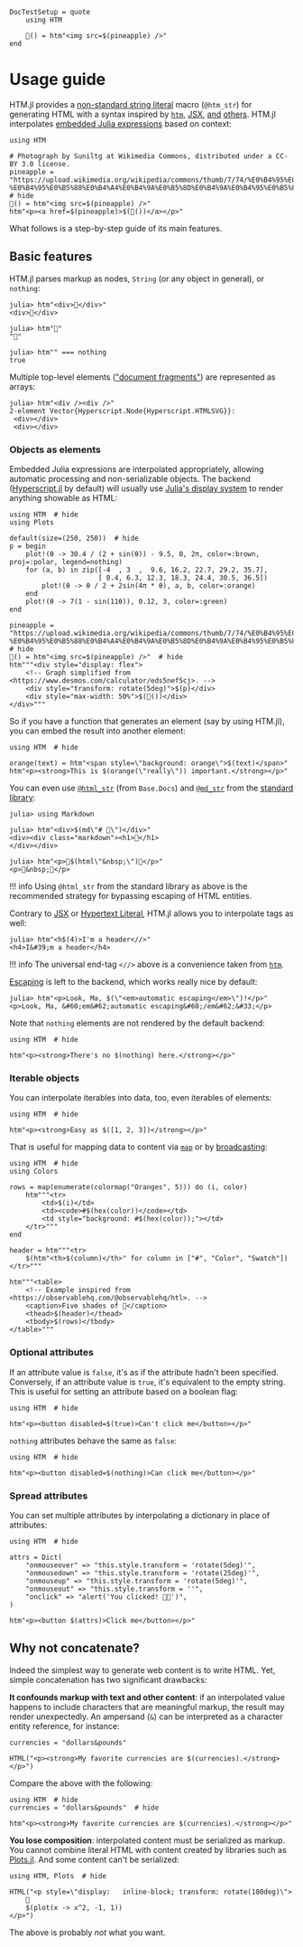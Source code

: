 ```@meta
DocTestSetup = quote
    using HTM

    🍍() = htm"<img src=$(pineapple) />"
end
```

# Usage guide

HTM.jl provides a
[non-standard string literal](https://docs.julialang.org/en/v1/manual/strings/#non-standard-string-literals)
macro (`@htm_str`) for generating HTML with a syntax inspired by
[`htm`](https://github.com/developit/htm),
[JSX](https://reactjs.org/docs/introducing-jsx.html),
[and](https://lit-html.polymer-project.org/guide)
[others](https://github.com/observablehq/htl).
HTM.jl interpolates
[embedded Julia expressions](https://docs.julialang.org/en/v1/manual/strings/#string-interpolation)
based on context:

```@example
using HTM

# Photograph by Suniltg at Wikimedia Commons, distributed under a CC-BY 3.0 license.
pineapple = "https://upload.wikimedia.org/wikipedia/commons/thumb/7/74/%E0%B4%95%E0%B5%88%E0%B4%A4%E0%B4%9A%E0%B5%8D%E0%B4%9A%E0%B4%95%E0%B5%8D%E0%B4%95.jpg/800px-%E0%B4%95%E0%B5%88%E0%B4%A4%E0%B4%9A%E0%B5%8D%E0%B4%9A%E0%B4%95%E0%B5%8D%E0%B4%95.jpg"  # hide
🍍() = htm"<img src=$(pineapple) />"
htm"<p><a href=$(pineapple)>$(🍍())</a></p>"
```

What follows is a step-by-step guide of its main features.

## Basic features

HTM.jl parses markup as nodes, `String` (or any object in general), or `nothing`:

```jldoctest
julia> htm"<div>🍍</div>"
<div>🍍</div>
```

```jldoctest
julia> htm"🍍"
"🍍"
```

```jldoctest
julia> htm"" === nothing
true
```

Multiple top-level elements
(["document fragments"](https://developer.mozilla.org/en-US/docs/Web/API/DocumentFragment))
are represented as arrays:

```jldoctest
julia> htm"<div /><div />"
2-element Vector{Hyperscript.Node{Hyperscript.HTMLSVG}}:
 <div></div>
 <div></div>
```

### Objects as elements

Embedded Julia expressions are interpolated appropriately, allowing automatic
processing and non-serializable objects.
The backend ([Hyperscript.jl](https://github.com/yurivish/Hyperscript.jl) by
default) will usually use
[Julia's display system](https://youtu.be/S1Fb5oNhhbc) to render anything
showable as HTML:

```@example
using HTM  # hide
using Plots

default(size=(250, 250))  # hide
p = begin
    plot!(θ -> 30.4 / (2 + sin(θ)) - 9.5, 0, 2π, color=:brown, proj=:polar, legend=nothing)
    for (a, b) in zip([-4  , 3  ,  9.6, 16.2, 22.7, 29.2, 35.7],
                      [ 0.4, 6.3, 12.3, 18.3, 24.4, 30.5, 36.5])
        plot!(θ -> θ / 2 + 2sin(4π * θ), a, b, color=:orange)
    end
    plot!(θ -> 7(1 - sin(11θ)), 0.12, 3, color=:green)
end

pineapple = "https://upload.wikimedia.org/wikipedia/commons/thumb/7/74/%E0%B4%95%E0%B5%88%E0%B4%A4%E0%B4%9A%E0%B5%8D%E0%B4%9A%E0%B4%95%E0%B5%8D%E0%B4%95.jpg/800px-%E0%B4%95%E0%B5%88%E0%B4%A4%E0%B4%9A%E0%B5%8D%E0%B4%9A%E0%B4%95%E0%B5%8D%E0%B4%95.jpg"  # hide
🍍() = htm"<img src=$(pineapple) />"  # hide
htm"""<div style="display: flex">
    <!-- Graph simplified from <https://www.desmos.com/calculator/eds5nef5cj>. -->
    <div style="transform: rotate(5deg)">$(p)</div>
    <div style="max-width: 50%">$(🍍())</div>
</div>"""
```

So if you have a function that generates an element (say by using
HTM.jl), you can embed the result into another element:

```@example
using HTM  # hide

orange(text) = htm"<span style=\"background: orange\">$(text)</span>"
htm"<p><strong>This is $(orange(\"really\")) important.</strong></p>"
```

You can even use
[`@html_str`](https://docs.julialang.org/en/v1/base/strings/#Base.Docs.@html_str)
(from `Base.Docs`)
and [`@md_str`](https://docs.julialang.org/en/v1/stdlib/Markdown/)
from the [standard library](https://docs.julialang.org/en/v1/):

```jldoctest
julia> using Markdown

julia> htm"<div>$(md\"# 🍍\")</div>"
<div><div class="markdown"><h1>🍍</h1>
</div></div>
```

```jldoctest
julia> htm"<p>🍍$(html\"&nbsp;\")🍌</p>"
<p>🍍&nbsp;🍌</p>
```

!!! info
    Using `@html_str` from the standard library as above is the recommended
    strategy for bypassing escaping of HTML entities.

Contrary to
[JSX](https://reactjs.org/docs/jsx-in-depth.html#choosing-the-type-at-runtime)
or
[Hypertext Literal](https://github.com/observablehq/htl#errors-on-invalid-bindings),
HTM.jl allows you to interpolate tags as well:

```jldoctest
julia> htm"<h$(4)>I'm a header<//>"
<h4>I&#39;m a header</h4>
```

!!! info
    The universal end-tag `<//>` above is a convenience taken from
    [`htm`](https://github.com/developit/htm).

[Escaping](https://stackoverflow.com/q/7381974/4039050) is left to the
backend, which works really nice by default:

```jldoctest
julia> htm"<p>Look, Ma, $(\"<em>automatic escaping</em>\")!</p>"
<p>Look, Ma, &#60;em&#62;automatic escaping&#60;/em&#62;&#33;</p>
```

Note that `nothing` elements are not rendered by the default backend:

```@example
using HTM  # hide

htm"<p><strong>There's no $(nothing) here.</strong></p>"
```

### Iterable objects

You can interpolate iterables into data, too, even iterables of elements:

```@example
using HTM  # hide

htm"<p><strong>Easy as $([1, 2, 3])</strong></p>"
```

That is useful for mapping data to content via
[`map`](https://docs.julialang.org/en/v1/base/collections/#Base.map) or by
[broadcasting](https://docs.julialang.org/en/v1/manual/arrays/#Broadcasting):

```@example
using HTM  # hide
using Colors

rows = map(enumerate(colormap("Oranges", 5))) do (i, color)
    htm"""<tr>
        <td>$(i)</td>
        <td><code>#$(hex(color))</code></td>
        <td style="background: #$(hex(color));"></td>
    </tr>"""
end

header = htm"""<tr>
    $(htm"<th>$(column)</th>" for column in ["#", "Color", "Swatch"])
</tr>"""

htm"""<table>
    <!-- Example inspired from <https://observablehq.com/@observablehq/htl>. -->
    <caption>Five shades of 🍍</caption>
    <thead>$(header)</thead>
    <tbody>$(rows)</tbody>
</table>"""
```

### Optional attributes

If an attribute value is `false`, it's as if the attribute hadn't been
specified.
Conversely, if an attribute value is `true`, it's equivalent to the empty
string.
This is useful for setting an attribute based on a boolean flag:

```@example
using HTM  # hide

htm"<p><button disabled=$(true)>Can't click me</button></p>"
```

`nothing` attributes behave the same as `false`:

```@example
using HTM  # hide

htm"<p><button disabled=$(nothing)>Can click me</button></p>"
```

### Spread attributes

You can set multiple attributes by interpolating a dictionary in place of
attributes:

```@example
using HTM  # hide

attrs = Dict(
    "onmouseover" => "this.style.transform = 'rotate(5deg)'",
    "onmousedown" => "this.style.transform = 'rotate(25deg)'",
    "onmouseup" => "this.style.transform = 'rotate(5deg)'",
    "onmouseout" => "this.style.transform = ''",
    "onclick" => "alert('You clicked! 🍍🎉')",
)

htm"<p><button $(attrs)>Click me</button></p>"
```

## Why not concatenate?

Indeed the simplest way to generate web content is to write HTML.
Yet, simple concatenation has two significant drawbacks:

**It confounds markup with text and other content**:
if an interpolated value happens to include characters that are meaningful
markup, the result may render unexpectedly.
An ampersand (`&`) can be interpreted as a character entity reference, for
instance:

```@example
currencies = "dollars&pounds"

HTML("<p><strong>My favorite currencies are $(currencies).</strong></p>")
```

Compare the above with the following:

```@example
using HTM  # hide
currencies = "dollars&pounds"  # hide

htm"<p><strong>My favorite currencies are $(currencies).</strong></p>"
```

**You lose composition**:
interpolated content must be serialized as markup.
You cannot combine literal HTML with content created by libraries such as
[Plots.jl](http://docs.juliaplots.org/latest/).
And some content can't be serialized:

```@example
using HTM, Plots  # hide

HTML("<p style=\"display:   inline-block; transform: rotate(180deg)\">
    🍍
    $(plot(x -> x^2, -1, 1))
</p>")
```

The above is probably *not* what you want.
